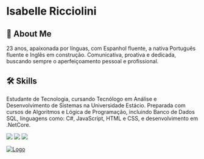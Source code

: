 # Isabelle Ricciolini

## 🚀 About Me

23 anos, apaixonada por línguas, com Espanhol fluente, a nativa Português fluente e Inglês em construção. Comunicativa, proativa e dedicada, buscando sempre o aperfeiçoamento pessoal e profissional.

## 🛠 Skills

Estudante de Tecnologia, cursando Tecnólogo em 
Análise e Desenvolvimento de Sistemas na Universidade
 Estácio. Preparada com cursos de Algoritmos e Lógica
 de Programação, incluindo Banco de Dados SQL, linguagens
 como: C#, JavaScript, HTML e CSS, e desenvolvimento em
  .NetCore.


<a href="https://www.linkedin.com/in/isabelle-vasconcelos-ricciolini/" alt="Linkedin" target="_blank">
  <img src="https://img.shields.io/badge/-Linkedin-0e76a8?style=flat-square&logo=Linkedin&logoColor=white&link=LINK-DO-SEU-LINKEDIN" /></a>

  <a href=" https://api.whatsapp.com/send?phone=5551997372305" alt="WhatsApp" target="_blank">
  <img src="https://img.shields.io/badge/-WhatsApp-25d366?style=flat-square&labelColor=25d366&logo=whatsapp&logoColor=white&link=API-DO-SEU-WHATSAPP"/></a>

  <a href="https://www.facebook.com/isabelle.ricciolini.5/" alt="Facebook" target="_blank">
  <img src="https://img.shields.io/badge/-Facebook-3b5998?style=flat-square&labelColor=3b5998&logo=facebook&logoColor=white&link=LINK-DO-SEU-FACEBOOK"/></a>

<div style="text-align:center">
<a href="https://exame.com/wp-content/uploads/2020/03/mulheres-na-programac3a7c3a3o.jpeg?quality=70&strip=info&resize=300,250">
</div>


  ![Logo](https://exame.com/wp-content/uploads/2020/03/mulheres-na-programac3a7c3a3o.jpeg?quality=70&strip=info&resize=300,250&align=center)
